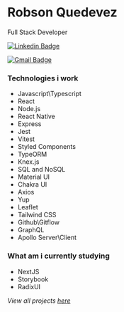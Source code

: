 # Robson Quedevez

 Full Stack Developer


[![Linkedin Badge](https://img.shields.io/badge/-Robson_Quedevez-0077B5?style=for-the-badge&logo=linkedin&logoColor=white)](https://www.linkedin.com/in/robson-quedevez-de-alcantara/)

[![Gmail Badge](https://img.shields.io/badge/-robson.quedevez@hotmail.com-0077B5?style=flat-square&logo=Gmail&logoColor=white&link=mailto:robson.quedevez@hotmail.com)](mailto:robson.quedevez@hotmail.com)


### Technologies i work

- Javascript\Typescript
- React
- Node.js
- React Native
- Express
- Jest
- Vitest
- Styled Components
- TypeORM
- Knex.js
- SQL and NoSQL
- Material UI
- Chakra UI
- Axios
- Yup
- Leaflet
- Tailwind CSS
- Github\Gitflow
- GraphQL
- Apollo Server\Client

### What am i currently studying

- NextJS
- Storybook
- RadixUI

_View all projects [here](https://github.com/robsonquedevez?tab=repositories)_
